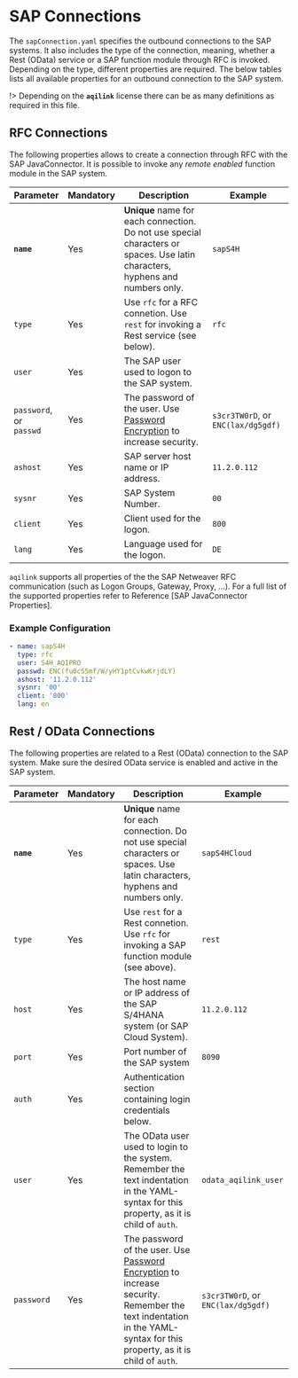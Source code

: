 # SAP Connections

The `sapConnection.yaml` specifies the outbound connections to the SAP systems. It also includes the type of the connection, meaning, whether a Rest (OData) service or a SAP function module through RFC is invoked. Depending on the type, different properties are required. The below  tables lists all available properties for an outbound connection to the SAP system.

!> Depending on the **`aqilink`** license there can be as many definitions as required in this file.

## RFC Connections
The following properties allows to create a connection through RFC with the SAP JavaConnector. It is possible to invoke any *remote enabled* function module in the SAP system. 

| Parameter      | Mandatory | Description | Example |
| ----------- | ----------- |----------- | ----------- | 
| **``name``** | Yes |   **Unique** name for each connection. Do not use special characters or spaces. Use latin characters, hyphens and numbers only. |  `sapS4H` |
| ``type`` | Yes | Use `rfc` for a RFC connetion. Use `rest` for invoking a Rest service (see below).  |  `rfc` |
| ``user`` | Yes | The SAP user used to logon to the SAP system.      | |
| ``password``, or<br/> `passwd` | Yes | The password of the user. Use [Password Encryption](/reference/password-encryption.md) to increase security.    | `s3cr3TW0rD`, or `ENC(lax/dg5gdf)`  |
| ``ashost`` | Yes | SAP server host name or IP address.    | `11.2.0.112` |
| ``sysnr`` | Yes | SAP System Number.      | `00` |
| ``client`` | Yes | Client used for the logon.      | `800` |
| ``lang`` | Yes | Language used for the logon.      | `DE` |

`aqilink` supports all properties of the the SAP Netweaver RFC communication (such as Logon Groups, Gateway, Proxy, ...). For a full list of the supported properties refer to Reference [SAP JavaConnector Properties]. 

### Example Configuration

```yaml
- name: sapS4H
  type: rfc
  user: S4H_AQIPRO
  passwd: ENC(fu0cS5mf/W/yHY1ptCvkwKrjdLY)
  ashost: '11.2.0.112'
  sysnr: '00'
  client: '800'
  lang: en
``` 


## Rest / OData Connections
The following properties are related to a Rest (OData) connection to the SAP system. Make sure the desired OData service is enabled and active in the SAP system.

| Parameter      | Mandatory | Description | Example |
| ----------- | ----------- |----------- | ----------- | 
| **``name``** | Yes |   **Unique** name for each connection. Do not use special characters or spaces. Use latin characters, hyphens and numbers only. |  `sapS4HCloud` |
| ``type`` | Yes | Use `rest` for a Rest connetion. Use `rfc` for invoking a SAP function module (see above).  |  `rest` |
| ``host`` | Yes | The host name or IP address of the SAP S/4HANA system (or SAP Cloud System).      | `11.2.0.112`  |
| ``port`` | Yes | Port number of the SAP system  | `8090`  |
| ``auth`` | Yes | Authentication section containing login credentials below.    |  |
| ``user`` | Yes | The OData user used to login to the system. <br/>Remember the text indentation in the YAML-syntax for this property, as it is child of `auth`.      | `odata_aqilink_user` |
| ``password`` | Yes | The password of the user. Use [Password Encryption](/reference/password-encryption.md) to increase security.<br/>Remember the text indentation in the YAML-syntax for this property, as it is child of `auth`.     | `s3cr3TW0rD`, or `ENC(lax/dg5gdf)`  |
